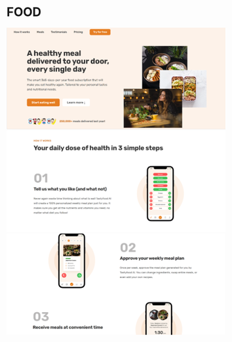 # FOOD
![image alt](https://github.com/Shipra53/FOOD/blob/20fb6ff01bc0ffba57a1a7379f061995f434ad3a/Screenshot%202025-02-23%20123036.png)
![image alt](https://github.com/Shipra53/FOOD/blob/8135917374bce7ad8f2abddd88c7b88f8cb4ed2a/Screenshot%202025-02-23%20123056.png)
![image alt](https://github.com/Shipra53/FOOD/blob/3f3fd4512e2a54583e8d32d1582687276df27e44/Screenshot%202025-02-23%20123126.png)

